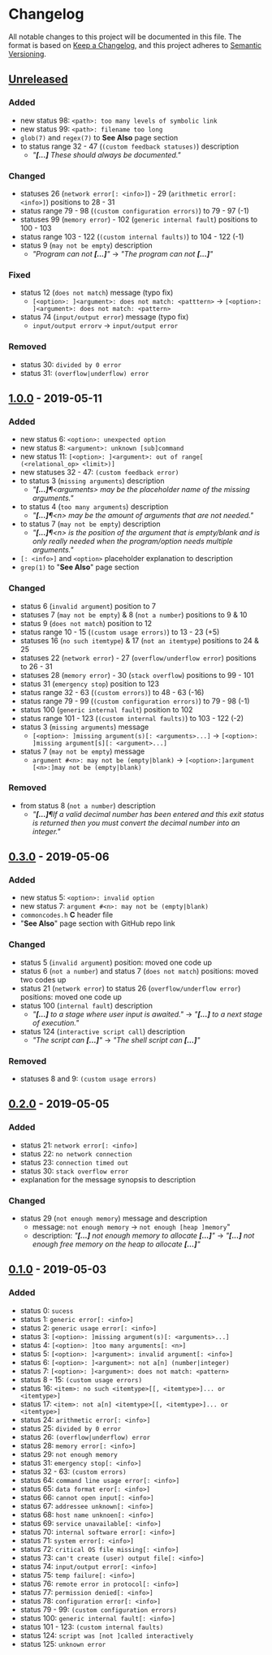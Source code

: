 <!-- markdownlint-disable MD024 -->

# Changelog #

All notable changes to this project will be documented in this file.
The format is based on [Keep a Changelog](https://keepachangelog.com/en/1.0.0/),
and this project adheres to [Semantic Versioning](https://semver.org/spec/v2.0.0.html).

## [Unreleased] ##

[Unreleased]: https://github.com/mfederczuk/commoncodes/compare/v1.0.0...develop

### Added ###

* new status 98: `<path>: too many levels of symbolic link`
* new status 99: `<path>: filename too long`
* `glob(7)` and `regex(7)` to **See Also** page section
* to status range 32 - 47 (`(custom feedback statuses)`) description
  * _"**[...]** These should always be documented."_

### Changed ###

* statuses 26 (`network error[: <info>]`) - 29 (`arithmetic error[: <info>]`)
  positions to 28 - 31
* status range 79 - 98 (`(custom configuration errors)`) to 79 - 97 (-1)
* statuses 99 (`memory error`) - 102 (`generic internal fault`) positions to
  100 - 103
* status range 103 - 122 (`(custom internal faults)`) to 104 - 122 (-1)
* status 9 (`may not be empty`) description
  * _"Program can not **[...]**"_ → _"The program can not **[...]**"_

### Fixed ###

* status 12 (`does not match`) message (typo fix)
  * `[<option>: ]<argument>: does not match: <patttern>` →
    `[<option>: ]<argument>: does not match: <pattern>`
* status 74 (`input/output error`) message (typo fix)
  * `input/output errorv` → `input/output error`

### Removed ###

* status 30: `divided by 0 error`
* status 31: `(overflow|underflow) error`

## [1.0.0] - 2019-05-11 ##

[1.0.0]: https://mfederczuk.github.io/commoncodes/v/0.3.0...1.0.0.html

### Added ###

* new status 6: `<option>: unexpected option`
* new status 8: `<argument>: unknown [sub]command`
* new status 11: `[<option>: ]<argument>: out of range[ (<relational_op> <limit>)]`
* new statuses 32 - 47: `(custom feedback error)`
* to status 3 (`missing arguments`) description
  * _"**[...]**¶&lt;arguments&gt; may be the placeholder name of the missing arguments."_
* to status 4 (`too many arguments`) description
  * _"**[...]**¶&lt;n&gt; may be the amount of arguments that are not needed."_
* to status 7 (`may not be empty`) description
  * _"**[...]**¶&lt;n&gt; is the position of the argument that is empty/blank and is only really needed when the program/option needs multiple arguments."_
* `[: <info>]` and `<option>` placeholder explanation to description
* `grep(1)` to "**See Also**" page section

### Changed ###

* status 6 (`invalid argument`) position to 7
* statuses 7 (`may not be empty`) & 8 (`not a number`) positions to 9 & 10
* status 9 (`does not match`) position to 12
* status range 10 - 15 (`(custom usage errors)`) to 13 - 23 (+5)
* statuses 16 (`no such itemtype`) & 17 (`not an itemtype`) positions to 24 & 25
* statuses 22 (`network error`) - 27 (`overflow/underflow error`) positions to
  26 - 31
* statuses 28 (`memory error`) - 30 (`stack overflow`) positions to 99 - 101
* status 31 (`emergency stop`) position to 123
* status range 32 - 63 (`(custom errors)`) to 48 - 63 (-16)
* status range 79 - 99 (`(custom configuration errors)`) to 79 - 98 (-1)
* status 100 (`generic internal fault`) position to 102
* status range 101 - 123 (`(custom internal faults)`) to 103 - 122 (-2)
* status 3 (`missing arguments`) message
  * `[<option>: ]missing argument(s)[: <arguments>...]` →
    `[<option>: ]missing argument[s][: <argument>...]`
* status 7 (`may not be empty`) message
  * `argument #<n>: may not be (empty|blank)` →
    `[<option>:]argument [<n>:]may not be (empty|blank)`

### Removed ###

* from status 8 (`not a number`) description
  * _"**[...]**¶If a valid decimal number has been entered and this exit status is returned then you must convert the decimal number into an integer."_

## [0.3.0] - 2019-05-06 ##

[0.3.0]: https://mfederczuk.github.io/commoncodes/v/0.2.0...0.3.0.html

### Added ###

* new status 5: `<option>: invalid option`
* new status 7: `argument #<n>: may not be (empty|blank)`
* `commoncodes.h` **C** header file
* "**See Also**" page section with GitHub repo link

### Changed ###

* status 5 (`invalid argument`) position: moved one code up
* status 6 (`not a number`) and status 7 (`does not match`) positions: moved two
  codes up
* status 21 (`network error`) to status 26 (`overflow/underflow error`) positions:
  moved one code up
* status 100 (`internal fault`) description
  * _"**[...]** to a stage where user input is awaited."_ →
    _"**[...]** to a next stage of execution."_
* status 124 (`interactive script call`) description
  * _"The script can **[...]**"_ → _"The shell script can **[...]**"_

### Removed ###

* statuses 8 and 9: `(custom usage errors)`

## [0.2.0] - 2019-05-05 ##

[0.2.0]: https://mfederczuk.github.io/commoncodes/v/0.1.0...0.2.0.html

### Added ###

* status 21: `network error[: <info>]`
* status 22: `no network connection`
* status 23: `connection timed out`
* status 30: `stack overflow error`
* explanation for the message synopsis to description

### Changed ###

* status 29 (`not enough memory`) message and description
  * message: `not enough memory` → `not enough [heap ]memory`"
  * description: _"**[...]** not enough memory to allocate **[...]**"_ →
    _"**[...]** not enough free memory on the heap to allocate **[...]**"_

## [0.1.0] - 2019-05-03 ##

[0.1.0]: https://mfederczuk.github.io/commoncodes/v/0.1.0.html

### Added ###

* status 0: `sucess`
* status 1: `generic error[: <info>]`
* status 2: `generic usage error[: <info>]`
* status 3: `[<option>: ]missing argument(s)[: <arguments>...]`
* status 4: `[<option>: ]too many arguments[: <n>]`
* status 5: `[<option>: ]<argument>: invalid argument[: <info>]`
* status 6: `[<option>: ]<argument>: not a[n] (number|integer)`
* status 7: `[<option>: ]<argument>: does not match: <pattern>`
* status 8 - 15: `(custom usage errors)`
* status 16: `<item>: no such <itemtype>[[, <itemtype>]... or <itemtype>]`
* status 17: `<item>: not a[n] <itemtype>[[, <itemtype>]... or <itemtype>]`
* status 24: `arithmetic error[: <info>]`
* status 25: `divided by 0 error`
* status 26: `(overflow|underflow) error`
* status 28: `memory error[: <info>]`
* status 29: `not enough memory`
* status 31: `emergency stop[: <info>]`
* status 32 - 63: `(custom errors)`
* status 64: `command line usage error[: <info>]`
* status 65: `data format eror[: <info>]`
* status 66: `cannot open input[: <info>]`
* status 67: `addressee unknown[: <info>]`
* status 68: `host name unknoen[: <info>]`
* status 69: `service unavailable[: <info>]`
* status 70: `internal software error[: <info>]`
* status 71: `system error[: <info>]`
* status 72: `critical OS file missing[: <info>]`
* status 73: `can't create (user) output file[: <info>]`
* status 74: `input/output error[: <info>]`
* status 75: `temp failure[: <info>]`
* status 76: `remote error in protocol[: <info>]`
* status 77: `permission denied[: <info>]`
* status 78: `configuration error[: <info>]`
* status 79 - 99: `(custom configuration errors)`
* status 100: `generic internal fault[: <info>]`
* status 101 - 123: `(custom internal faults)`
* status 124: `script was [not ]called interactively`
* status 125: `unknown error`
